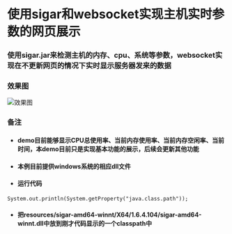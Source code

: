#  使用sigar和websocket实现主机实时参数的网页展示
### 使用sigar.jar来检测主机的内存、cpu、系统等参数，websocket实现在不更新网页的情况下实时显示服务器发来的数据
### 效果图
![效果图](https://github.com/lhf2018/system_monitor-ING/blob/master/src/main/resources/images/%E5%BE%AE%E4%BF%A1%E6%88%AA%E5%9B%BE_20190801201529.png?raw=true)
### 备注
* #### demo目前能够显示CPU总使用率、当前内存使用率、当前内存空闲率、当前时间，本demo目前只是实现基本功能的展示，后续会更新其他功能
* #### 本例目前提供windows系统的相应dll文件

* #### 运行代码
```System.out.println(System.getProperty("java.class.path"));```
* #### 把resources/sigar-amd64-winnt/X64/1.6.4.104/sigar-amd64-winnt.dll中放到刚才代码显示的一个classpath中
